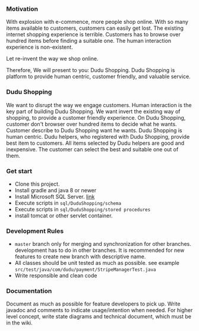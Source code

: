 ### Motivation
With explosion with e-commence, more people shop online. 
With so many items available to customers, customers can easily get lost. 
The existing internet shopping experience is terrible. 
Customers has to browse over hundred items before finding a suitable one.
The human interaction experience is non-existent.

Let re-invent the way we shop online.

Therefore, We will present to you: Dudu Shopping. 
Dudu Shopping is platform to provide human centric, customer friendly, and valuable service.


### Dudu Shopping
We want to disrupt the way we engage customers. Human interaction is the key part of
building Dudu Shopping. We want invert the existing way of shopping, to provide a customer
friendly experience. On Dudu Shopping, customer don't browser over hundred items to decide 
what he wants. Customer describe to Dudu Shopping want he wants. Dudu Shopping is human centric.
Dudu helpers, who registered with Dudu Shopping, provide best item to customers. 
All items selected by Dudu helpers are good and inexpensive. The customer can select the best and suitable one out of them.

### Get start
- Clone this project.
- Install gradle and java 8 or newer
- Install Microsoft SQL Server. [link](https://docs.microsoft.com/en-us/sql/linux/sql-server-linux-overview?view=sql-server-linux-2017)
- Execute scripts in `sql/DuduShopping/schema`
- Execute scripts in `sql/DuduShopping/stored procedures`
- install tomcat or other servlet container. 

### Development Rules 
- `master` branch only for merging and synchronization for other branches.
development has to do in other branches. It is recommended for new features to create new branch with descriptive name.
- All classes should be unit tested as much as possible. see example `src/test/java/com/dudu/payment/StripeManagerTest.java`
- Write responsible and clean code

### Documentation
Document as much as possible for feature developers to pick up. Write javadoc and comments to indicate usage/intention when
needed. For higher level concept, write state diagrams and technical document, which must be in the wiki. 


